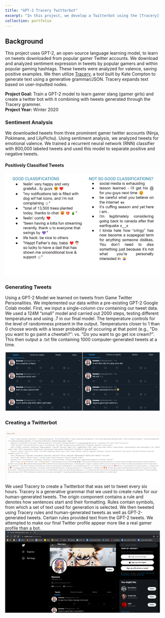 ```yaml
---
title: "GPT-2 Tracery Twitterbot"
excerpt: "In this project, we develop a Twitterbot using the [Tracery](tracery.io) text generation and [bot creation](https://cheapbotsdonequick.com/) tool to post GPT-2-generated and expandable grammar content<br><br><img src='/images/gpt.png'>"
collection: portfolio
---
```


## Background
This project uses GPT-2, an open-source language learning model, to learn on tweets downloaded from popular gamer Twitter accounts. We download and analyzed sentiment expression in tweets by popular gamers and within popular gaming hashtags. These tweets were analyzed for valence, saving positive examples. We then utilize [Tracery](http://tracery.io/), a tool built by Kate Compton to generate text using a generative grammar/JSON. Tracery expands text based on user-inputted nodes.

**Project Goal:** Train a GPT-2 model to learn gamer slang (gamer girls) and create a twitter bot with it combining with tweets generated through the Tracery grammer. <br>
**Project Year:** Winter 2020

### Sentiment Analysis
We downloaded tweets from three prominent gamer twitter accounts (Ninja, Pokimane, and LilyPichu). Using sentiment analysis, we analyzed tweets for emotional valence. We trained a recurrent neural network (RNN) classifier with 800,000 labeled tweets and used this model to separate positive and negative tweets. 

#### Positively Classified Tweets
<img src='/images/posSent.png'>

### Generating Tweets
Using a GPT-2 Model we learned on tweets from Game Twitter Personalities. We implemented our data within a pre-existing GPT-2 Google Colab model. First, we input a single-column csv containing our tweet data. We used a 124M “small” model and carried out 2000 steps, testing different temperatures and using .7 in our final model. The temperature controls for the level of randomness present in the output. Temperatures closer to 1 than 0 choose words with a lesser probability of occuring at that point (e.g., "Do you want to go paint a cheetah?": vs. "Do you want to go get ice cream?". This then output a .txt file containing 1000 computer-generated tweets at a time.

<img src='/images/gpt2.png'>

### Creating a Twitterbot
<img src='/images/tracery.png'>
We used Tracery to create a Twitterbot that was set to tweet every six hours. Tracery is a generative grammar that we used to create rules for our human-generated tweets. The origin component contains a rule and denotes how sentences start and their formatting. Rules contain symbols, from which a set of text used for generation is selected. We then tweeted using Tracery rules and human-generated tweets as well as GPT-2-generated tweets. Certain rules provided text from the GPT-2 tweets. We attempted to make our final Twitter profile appear more like a real gamer profile than a bot. <br>

<img src='/images/magik.png'>

